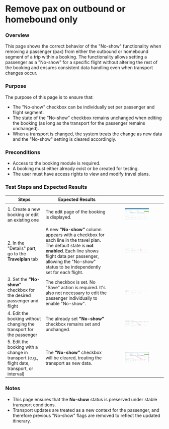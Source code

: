 # Remove pax on outbound or homebound only

### **Overview**

This page shows the correct behavior of the "No-show" functionality when removing a passenger (pax) from either the outbound or homebound segment of a trip within a booking. The functionality allows setting a passenger as a "No-show" for a specific flight without altering the rest of the booking and ensures consistent data handling even when transport changes occur.

### **Purpose**

The purpose of this page is to ensure that:

* The "No-show" checkbox can be individually set per passenger and flight segment.
* The state of the "No-show" checkbox remains unchanged when editing the booking (as long as the transport for the passenger remains unchanged).
* When a transport is changed, the system treats the change as new data and the "No-show" setting is cleared accordingly.

### **Preconditions**

* Access to the booking module is required.
* A booking must either already exist or be created for testing.
* The user must have access rights to view and modify travel plans.

### **Test Steps and Expected Results**

| **Steps**                                                                                  | **Expected Results**                                                                                                                                                                                                                         |                                                                                                             |
| ------------------------------------------------------------------------------------------ | -------------------------------------------------------------------------------------------------------------------------------------------------------------------------------------------------------------------------------------------- | ----------------------------------------------------------------------------------------------------------- |
| 1. Create a new booking or edit an existing one                                            | The edit page of the booking is displayed.                                                                                                                                                                                                   | <div><figure><img src="../../.gitbook/assets/image.png" alt=""><figcaption></figcaption></figure></div>     |
| 2. In the "Details" part, go to the **Travelplan** tab                                     | A new **"No-show"** column appears with a checkbox for each line in the travel plan. The default state is **not enabled**. Each line shows flight data per passenger, allowing the "No-show" status to be independently set for each flight. | <div><figure><img src="../../.gitbook/assets/image (1).png" alt=""><figcaption></figcaption></figure></div> |
| 3. Set the **"No-show"** checkbox for the desired passenger and flight                     | The checkbox is set. No "Save" action is required. It's also not necessary to edit the passenger individually to enable "No-show".                                                                                                           | <div><figure><img src="../../.gitbook/assets/image (2).png" alt=""><figcaption></figcaption></figure></div> |
| 4. Edit the booking without changing the transport for the passenger                       | The already set **"No-show"** checkbox remains set and unchanged.                                                                                                                                                                            | <div><figure><img src="../../.gitbook/assets/image (4).png" alt=""><figcaption></figcaption></figure></div> |
| 5. Edit the booking with a change in transport (e.g., flight date, transport, or interval) | The **"No-show"** checkbox will be cleared, treating the transport as new data.                                                                                                                                                              | <div><figure><img src="../../.gitbook/assets/image (6).png" alt=""><figcaption></figcaption></figure></div> |

### **Notes**

* This page ensures that the **No-show** status is preserved under stable transport conditions.
* Transport updates are treated as a new context for the passenger, and therefore previous "No-show" flags are removed to reflect the updated itinerary.
